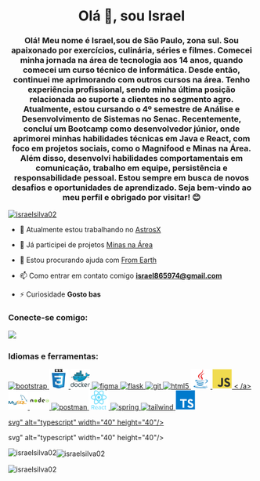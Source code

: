 <h1 align="center">Olá 👋, sou Israel</h1>
<h3 align="center">Olá! Meu nome é Israel,sou de São Paulo, zona sul. Sou apaixonado por exercícios, culinária, séries e filmes. Comecei minha jornada na área de tecnologia aos 14 anos, quando comecei um curso técnico de informática. Desde então, continuei me aprimorando com outros cursos na área. Tenho experiência profissional, sendo minha última posição relacionada ao suporte a clientes no segmento agro. Atualmente, estou cursando o 4º semestre de Análise e Desenvolvimento de Sistemas no Senac. Recentemente, concluí um Bootcamp como desenvolvedor júnior, onde aprimorei minhas habilidades técnicas em Java e React, com foco em projetos sociais, como o Magnifood e Minas na Área. Além disso, desenvolvi habilidades comportamentais em comunicação, trabalho em equipe, persistência e responsabilidade pessoal. Estou sempre em busca de novos desafios e oportunidades de aprendizado. Seja bem-vindo ao meu perfil e obrigado por visitar! 😊</h3>

<p align="left"> <a href="https://github.com/ryo-ma/github-profile-trophy"><img src="https://github-profile-trophy.vercel.app /?username=israelsilva02" alt="israelsilva02" /></a> </p>

- 🔭 Atualmente estou trabalhando no [AstrosX](https://github.com/AstrosX)

- 👯 Já participei de projetos [Minas na Área](https://github.com/PI-G04)

- 🤝 Estou procurando ajuda com [From Earth](https://github.com/From-Earth)

- 📫 Como entrar em contato comigo **israel865974@gmail.com**

- ⚡ Curiosidade **Gosto bas**

<h3 align="left">Conecte-se comigo:</h3>
<p align="left">
<a href="www.linkedin.com/in/israel-bernardo-desenvolvedorjavajunior" target="_blank"><img src="https://img.shields.io/badge/-LinkedIn-%230077B5?style=for-the-badge&logo=linkedin&logoColor=white" target="_blank"></a
</p>

<h3 align="left">Idiomas e ferramentas:</h3>
<p align="left"> <a href="https://getbootstrap.com" target="_blank" rel="noreferrer"> <img src="https://raw.githubusercontent.com/devicons/devicon /master/icons/bootstrap/bootstrap-plain-wordmark.svg" alt="bootstrap" width="40" height="40"/> </a> <a href="https://www.w3schools.com /css/" target="_blank" rel="noreferrer"> <img src="https://raw.githubusercontent.com/devicons/devicon/master/icons/css3/css3-original-wordmark.svg" alt= "css3" width="40" height="40"/> </a> <a href="https://www.docker.com/" target="_blank" rel="noreferrer"> <img src="https://raw.githubusercontent.com/devicons/devicon/master/icons/docker/docker-original-wordmark.svg" alt=" docker" width="40" height="40"/> </a> <a href="https://www.figma.com/" target="_blank" rel="noreferrer"> <img src=" https://www.vectorlogo.zone/logos/figma/figma-icon.svg" alt="figma" width="40" height="40"/> </a> <a href="https:// flask.palletsprojects.com/" target="_blank" rel="noreferrer"> <img src="https://www.vectorlogo.zone/logos/pocoo_flask/pocoo_flask-icon.svg" alt="flask" width="40" height="40"/> </a> <a href="https://git-scm.com/" target="_blank" rel="noreferrer"> <img src="https://www.vectorlogo.zone/logos/git-scm/git-scm-icon.svg" alt="git" width="40" height="40"/> </a> <a href="https://www.w3.org/html/" target="_blank" rel="noreferrer"> <img src="https://raw.githubusercontent.com/devicons/devicon/master/ ícones/html5/html5-original-wordmark.svg" alt="html5" width="40" height="40"/> </a> <a href="https://www.java.com" target="_blank" rel="noreferrer"> <img src="https://raw.githubusercontent.com/devicons/devicon/master/icons/java/java-original.svg" alt="java" largura ="40" height="40"/> </a> <a href="https://developer.mozilla.org/en-US/docs/Web/JavaScript" target="_blank" rel="noreferrer" > <img src="https://raw.githubusercontent.com/devicons/devicon/master/icons/javascript/javascript-original.svg" alt="javascript" width="40" height="40"/> < /a> <a href="https://www.mysql.com/" target="_blank" rel="noreferrer"> <img src="https://raw.githubusercontent.com/devicons/devicon/master/icons/mysql/mysql-original-wordmark.svg" alt="mysql" width="40" height="40"/> </a> <a href="https:// nodejs.org" target="_blank" rel="noreferrer"> <img src="https://raw.githubusercontent.com/devicons/devicon/master/icons/nodejs/nodejs-original-wordmark.svg" alt= "nodejs" width="40" height="40"/> </a> <a href="https://postman.com" target="_blank" rel="noreferrer"> <img src="https: //www.vectorlogo.zone/logos/getpostman/getpostman-icon.svg" alt="postman" width="40" height="40"/> </a> <a href="https://reactjs.org/" target="_blank" rel="noreferrer"> <img src="https://raw.githubusercontent.com/devicons/devicon/master/icons/react/react-original-wordmark.svg " alt="react" width="40" height="40"/> </a> <a href="https://spring.io/" target="_blank" rel="noreferrer"> <img src ="https://www.vectorlogo.zone/logos/springio/springio-icon.svg" alt="spring" width="40" height="40"/> </a> <a href="https: //tailwindcss.com/" target="_blank" rel="noreferrer"> <img src="https://www.vectorlogo.zone/logos/tailwindcss/tailwindcss-icon.svg" alt="tailwind" width="40" height="40"/> </a> <a href="https://www.typescriptlang.org/" target="_blank" rel="noreferrer"> <img src="https://raw.githubusercontent.com/devicons/devicon/master/icons/typescript/typescript-original.svg" alt="typescript" width="40" height="40"/> </ uma> </p>svg" alt="typescript" width="40" height="40"/> </a> </p>svg" alt="typescript" width="40" height="40"/> </a> </p>

<p><img align="left" src="https://github-readme-stats.vercel.app/api/top-langs?username=israelsilva02&show_icons=true&locale=en&layout=compact" alt="israelsilva02" /> </p>

<p> <img align="center" src="https://github-readme-stats.vercel.app/api?username=israelsilva02&show_icons=true&locale=en" alt="israelsilva02" /> </p>

<p><img align="center" src="https://github-readme-streak-stats.herokuapp.com/?user=israelsilva02&" alt="israelsilva02" /></p>
